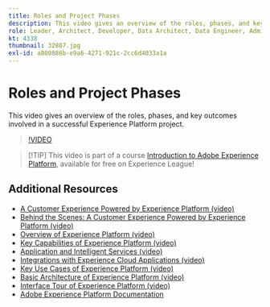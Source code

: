 ```yaml
---
title: Roles and Project Phases
description: This video gives an overview of the roles, phases, and key outcomes involved in a successful Experience Platform project.
role: Leader, Architect, Developer, Data Architect, Data Engineer, Admin, User
kt: 4338
thumbnail: 32807.jpg
exl-id: a800886b-e9a6-4271-921c-2cc6d4033a1a
---
```

# Roles and Project Phases

This video gives an overview of the roles, phases, and key outcomes involved in a successful Experience Platform project.

>[!VIDEO](https://video.tv.adobe.com/v/32807?quality=12&learn=on)

>[!TIP] This video is part of a course [Introduction to Adobe Experience Platform](https://experienceleague.adobe.com/?recommended=ExperiencePlatform-U-1-2020.1), available for free on Experience League!

## Additional Resources

* [A Customer Experience Powered by Experience Platform (video)](a-customer-experience-powered-by-experience-platform.md)
* [Behind the Scenes: A Customer Experience Powered by Experience Platform (video)](behind-the-scenes-a-customer-experience-powered-by-experience-platform.md)
* [Overview of Experience Platform (video)](overview.md)
* [Key Capabilities of Experience Platform (video)](key-capabilities.md)
* [Application and Intelligent Services (video)](application-and-intelligent-services.md)
* [Integrations with Experience Cloud Applications (video)](integrations-with-experience-cloud-applications.md)
* [Key Use Cases of Experience Platform (video)](key-use-cases.md)
* [Basic Architecture of Experience Platform (video)](basic-architecture.md)
* [Interface Tour of Experience Platform (video)](interface-tour.md)
* [Adobe Experience Platform Documentation](https://experienceleague.adobe.com/docs/experience-platform/landing/home.html)

